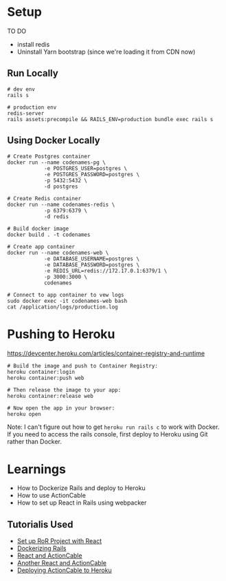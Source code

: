 # Setup
TO DO
- install redis
- Uninstall Yarn bootstrap (since we're loading it from CDN now)
## Run Locally
```
# dev env
rails s

# production env
redis-server
rails assets:precompile && RAILS_ENV=production bundle exec rails s
```
## Using Docker Locally
```
# Create Postgres container
docker run --name codenames-pg \
            -e POSTGRES_USER=postgres \
            -e POSTGRES_PASSWORD=postgres \
            -p 5432:5432 \
            -d postgres

# Create Redis container
docker run --name codenames-redis \
            -p 6379:6379 \
            -d redis

# Build docker image
docker build . -t codenames

# Create app container
docker run --name codenames-web \
            -e DATABASE_USERNAME=postgres \
            -e DATABASE_PASSWORD=postgres \
            -e REDIS_URL=redis://172.17.0.1:6379/1 \
            -p 3000:3000 \
            codenames

# Connect to app container to vew logs
sudo docker exec -it codenames-web bash
cat /application/logs/production.log
```

# Pushing to Heroku
https://devcenter.heroku.com/articles/container-registry-and-runtime

```
# Build the image and push to Container Registry:
heroku container:login
heroku container:push web

# Then release the image to your app:
heroku container:release web

# Now open the app in your browser:
heroku open
```

Note: I can't figure out how to get `heroku run rails c` to work with Docker. If you need to access the rails console, first deploy to Heroku using Git rather than Docker.

# Learnings
* How to Dockerize Rails and deploy to Heroku
* How to use ActionCable
* How to set up React in Rails using webpacker

## Tutorialis Used
* [Set up RoR Project with React](https://www.digitalocean.com/community/tutorials/how-to-set-up-a-ruby-on-rails-project-with-a-react-frontend)
* [Dockerizing Rails](https://iridakos.com/programming/2019/04/07/dockerizing-a-rails-application)
* [React and ActionCable](https://dev.to/christiankastner/react-and-actioncable-1gbh)
* [Another React and ActionCable](https://medium.com/javascript-in-plain-english/integrating-actioncable-with-react-9f946b61556e)
* [Deploying ActionCable to Heroku](https://willschenk.com/articles/2016/deploying-actioncable-on-heroku/)
